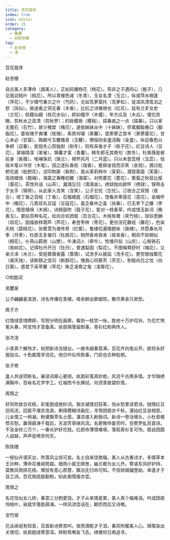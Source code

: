 ```yaml
---
title: 百花扇序
index: true
icon: editor
order: 25
category:
  - 集藏
  - 四库别集
tag:
  - 赵杏楼
  - 清
---
```


百花扇序  

赵杏楼  

自古美人多薄命（虞美人），正如风播杨花（杨花）。苟非之子遇同心（栀子），几见扇迎桃叶（桃花）。所以青楼色减（冬青），玉女名湮（玉兰），纵或萍水相逢（萍花），不少赠芍秉兰之什（芍药），无如茑萝莫托（茑萝松），徒深凤漂鸾泊之悲（凤仙）。故迷香之洞无春（木香），比红之诗难继也（红花）。兹有兰芗女史（兰花），桂籍仙娥（桂花水仙），颜如槿华（木槿），年方瓜及（木瓜）。惺忪杏眼，剪秋水之双清（剪秋罗）；的砾樱唇（樱桃），探春痕之一点（探春）。只以家无儋石（石竹），居少槐堂（槐花），遂依姊妹丛中（十姊妹），侨寓胭脂巷口（胭脂花）。委玫瑰于粪壤（玫瑰），素质何堪（素馨）。尝荼蓼之苦辛（荼蓼蘼花），甘心未必（甘棠）。踟蹰兮玉簪搔首（玉簪），懊恼则金盏浇胸（金盏）。纵迎春色以争妍（迎春），犹抱冬心而独耐（耐冬），则有采香才子（栋子花）。红豆诗人（豆花），翠袖情深（翠雀），锦囊才富（青囊）。韩冬郎无其艳句（款冬），杜紫薇是彼前身（紫薇）。咳唾珠玑（珠兰），襟怀风月（二月蓝）。只以未登蕊榜（玉蕊），恒摇木笔以书空（木笔）。因之逐队香街（瑞香），爰掷金钱而买笑（金钱）。偶过枇杷花底（枇杷花），试叩荆扉（紫荆），竟从茉莉帏中（茉莉）。潜窥蓉面（芙蓉），高烧蜡烛（腊梅），海棠之春睡初醒（海棠）。对照菱花（菱花），篱菊之秋容比瘦（菊花）。茶馀共话（山茶），漏滴忘归（滴滴金）。绣球抛向郎怀（绣球），锦带击于女手（锦带）。从此家人含笑（含笑），公子忘忧（忘忧）。订夜合之双情（夜合），绾丁香之百结（丁香）。石榴裙底（石榴花），饱看并蒂莲花（莲花）。金橘怀中（橘花），几索双丸豆寇（豆寇花）。虽乏桑中之喜（扶桑），已无李下之嫌（李花）。情思缠绵（木绵），诗肠鼓吹（鼓子花），爱对一枝香草，吟成惜玉新词（晚香玉）。更拈百种名花，绘向合欢团扇（百合花）。木桃有赠（夹竹桃），琼玖思酬（琼花）。因描依样葫芦（芦花），寿登枣梓（枣花）。更仿浣花藤纸（藤花），色染夭桃（碧桃花）。张蕉雪为谱传奇（红蕉），鲁棣花遍徵题咏（唐棣）。共愿春长月季（月季），杜鹃无复催归（杜鹃花）。倘然香肯夜来（夜来香），桐凤不妨相似（桐花）。仆燕山羁旅（山樊），牛渚词人（牵牛）。性嗜丹铅（山庆），心惭铁石（铁树花）。记得牡丹开日（牡丹），曾遇梨园（梨花）。不图梅萼舒时（梅花），又亲兰泽（木兰）。受挹蔷薇香露（蔷薇），试洗手以披函（洗手花）。更剪银烛繁花（阑天烛），读断肠之佳句（断肠花）。愧我心同葵芡（芡花），弥殷向日之忱（向日葵）。感君下采苹蘩（苹花）殊乏凌霄之笔（凌霄花）。  

○附题词  

吴麓泉  

公子翩翩喜浪游，诗名传播在青楼。嗟余醉出歌姬院，散尽黄金只卖愁。  

周子方  

红情绿意惜娉婷，写照分明在画屏。看到一枝赏一咏，胜他十万护花铃。为花忙煞笔头春，阿宝怜才意备真。纨扇锦笺留韵事，青衫红粉两传人。  

张次渲  

小青真个解怜才，权把新诗当镜台。一曲韦娘春意满，百花齐向笔尖开。欲将永好报投瓜，十色裁笺学浣花。他日吟坛传韵事，门前也合种枇杷。  

张子修  

逢人共说项斯名，展读词章心更倾。纨扇彩笺真妙绝，风流千古两多情。才华锦绣满胸中，百咏名花字字工。红袖而今长拂拭，何须羡彼碧妙笼。  

周慎之  

好风吹放合欢枝，彩笔题成绝妙词。我亦凝情旧狂客，怕从愁里读君诗。抛残红豆旧风流，回首不堪京洛游。剩得模糊诗画在，寻常团扇亦千秋。漫拈红豆说相思，儿女情工一例凝。粉黛飘零名士感，凄凉谱入断肠词。新诗一卷当缠头，小杜青楼惯买愁。赢得薛涛千载后，天涯芳草继风流。名葩憔悴委芳时，空费罗虬百首诗。不及金铃三万个，一春长护好花枝。红颜命薄恨难填，落拓青衫复可怜。扇自团圆人自缺，声声徒唤奈何天。  

陈铁珊  

一枝仙卉谪天台，吹落风尘信可哀。名士自来饶艳福，美人从古重诗才。多情草本王孙种，薄命花难阆苑栽。细雨小窗无限景，幽兰都为女儿开。寄语东风好护持，莫教风雨损花枝。赠投有意心原慧，飘泊无归命可知。不信倾城偏堕劫，幸逢才子自工诗。百花贱纸殷勤制，如此痴情报亦宜。  

周慎之  

名花恰似女儿娇，春意三分韵更饶。才子从来情是累，美人真个福难消。吟成团扇怜桃叶，染就华笺胜薛涛。一样风流佳话在，朝宗而后又诗樵。  

宝竹坡  

花丛闻说有知音，百首新诗费苦吟。夜雨滴乾才子泪，春风吹暖美人心。锦笺染出关情切，纨扇题成寄意深。转盼鸳鸯各飞去，绮楼何日再追寻。  
